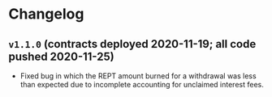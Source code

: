 # Changelog

## `v1.1.0` (contracts deployed 2020-11-19; all code pushed 2020-11-25)

* Fixed bug in which the REPT amount burned for a withdrawal was less than expected due to incomplete accounting for unclaimed interest fees.
